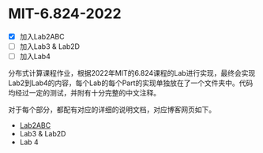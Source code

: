 # MIT-6.824-2022

- [x] 加入Lab2ABC
- [ ] 加入Lab3 & Lab2D
- [ ] 加入Lab4

分布式计算课程作业，根据2022年MIT的6.824课程的Lab进行实现，最终会实现Lab2到Lab4的内容，每个Lab的每个Part的实现单独放在了一个文件夹中。代码均经过一定的测试，并附有十分完整的中文注释。

对于每个部分，都配有对应的详细的说明文档，对应博客网页如下。

- [Lab2ABC](https://lankoestee.github.io/posts/9ddf1948/)
- Lab3 & Lab2D
- Lab 4